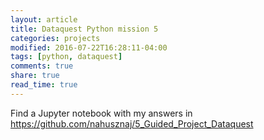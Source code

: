 ```yaml
---
layout: article
title: Dataquest Python mission 5
categories: projects
modified: 2016-07-22T16:28:11-04:00
tags: [python, dataquest]
comments: true
share: true
read_time: true
---
```



Find a Jupyter notebook with my answers in  https://github.com/nahusznaj/5_Guided_Project_Dataquest
